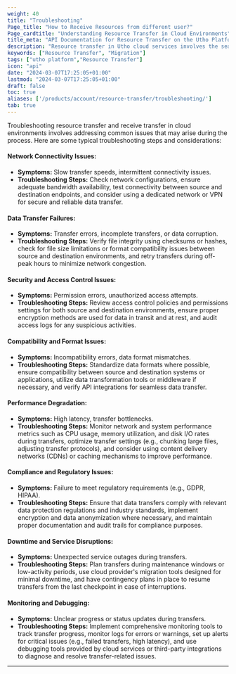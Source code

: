 ```yaml
---
weight: 40
title: "Troubleshooting"
Page_title: "How to Receive Resources from different user?"
Page_cardtitle: "Understanding Resource Transfer in Cloud Environments"
title_meta: "API Documentation for Resource Transfer on the Utho Platform"
description: "Resource transfer in Utho cloud services involves the seamless movement and management of digital assets, data, applications, and computing resources within or across Utho's cloud infrastructure. This process enables organizations to optimize resource allocation, enhance scalability, and improve operational efficiency."
keywords: ["Resource Transfer", "Migration"]
tags: ["utho platform","Resource Transfer"]
icon: "api"
date: "2024-03-07T17:25:05+01:00"
lastmod: "2024-03-07T17:25:05+01:00"
draft: false
toc: true
aliases: ['/products/account/resource-transfer/troubleshooting/']
tab: true
---
```


Troubleshooting resource transfer and receive transfer in cloud environments involves addressing common issues that may arise during the process. Here are some typical troubleshooting steps and considerations:

#### Network Connectivity Issues:

- **Symptoms:** Slow transfer speeds, intermittent connectivity issues.
- **Troubleshooting Steps:** Check network configurations, ensure adequate bandwidth availability, test connectivity between source and destination endpoints, and consider using a dedicated network or VPN for secure and reliable data transfer.

#### Data Transfer Failures:

- **Symptoms:** Transfer errors, incomplete transfers, or data corruption.
- **Troubleshooting Steps:** Verify file integrity using checksums or hashes, check for file size limitations or format compatibility issues between source and destination environments, and retry transfers during off-peak hours to minimize network congestion.

#### Security and Access Control Issues:

- **Symptoms:** Permission errors, unauthorized access attempts.
- **Troubleshooting Steps:** Review access control policies and permissions settings for both source and destination environments, ensure proper encryption methods are used for data in transit and at rest, and audit access logs for any suspicious activities.

#### Compatibility and Format Issues:

- **Symptoms:** Incompatibility errors, data format mismatches.
- **Troubleshooting Steps:** Standardize data formats where possible, ensure compatibility between source and destination systems or applications, utilize data transformation tools or middleware if necessary, and verify API integrations for seamless data transfer.

#### Performance Degradation:

- **Symptoms:** High latency, transfer bottlenecks.
- **Troubleshooting Steps:** Monitor network and system performance metrics such as CPU usage, memory utilization, and disk I/O rates during transfers, optimize transfer settings (e.g., chunking large files, adjusting transfer protocols), and consider using content delivery networks (CDNs) or caching mechanisms to improve performance.

#### Compliance and Regulatory Issues:

- **Symptoms:** Failure to meet regulatory requirements (e.g., GDPR, HIPAA).
- **Troubleshooting Steps:** Ensure that data transfers comply with relevant data protection regulations and industry standards, implement encryption and data anonymization where necessary, and maintain proper documentation and audit trails for compliance purposes.

#### Downtime and Service Disruptions:

- **Symptoms:** Unexpected service outages during transfers.
- **Troubleshooting Steps:** Plan transfers during maintenance windows or low-activity periods, use cloud provider's migration tools designed for minimal downtime, and have contingency plans in place to resume transfers from the last checkpoint in case of interruptions.

#### Monitoring and Debugging:

- **Symptoms:** Unclear progress or status updates during transfers.
- **Troubleshooting Steps:** Implement comprehensive monitoring tools to track transfer progress, monitor logs for errors or warnings, set up alerts for critical issues (e.g., failed transfers, high latency), and use debugging tools provided by cloud services or third-party integrations to diagnose and resolve transfer-related issues.


--- 